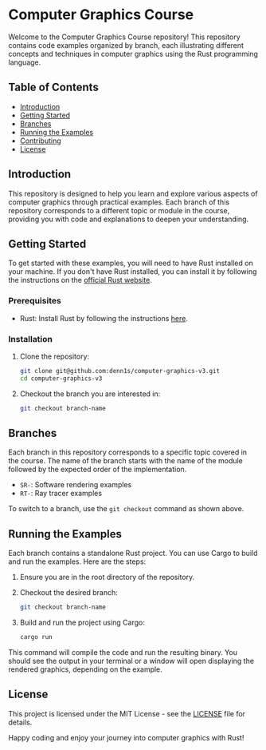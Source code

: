 # Computer Graphics Course

Welcome to the Computer Graphics Course repository! This repository contains code examples organized by branch, each illustrating different concepts and techniques in computer graphics using the Rust programming language.

## Table of Contents

- [Introduction](#introduction)
- [Getting Started](#getting-started)
- [Branches](#branches)
- [Running the Examples](#running-the-examples)
- [Contributing](#contributing)
- [License](#license)

## Introduction

This repository is designed to help you learn and explore various aspects of computer graphics through practical examples. Each branch of this repository corresponds to a different topic or module in the course, providing you with code and explanations to deepen your understanding.

## Getting Started

To get started with these examples, you will need to have Rust installed on your machine. If you don't have Rust installed, you can install it by following the instructions on the [official Rust website](https://www.rust-lang.org/).

### Prerequisites

- Rust: Install Rust by following the instructions [here](https://www.rust-lang.org/learn/get-started).

### Installation

1. Clone the repository:

    ```bash
    git clone git@github.com:denn1s/computer-graphics-v3.git 
    cd computer-graphics-v3
    ```

2. Checkout the branch you are interested in:

    ```bash
    git checkout branch-name
    ```

## Branches

Each branch in this repository corresponds to a specific topic covered in the course. The name of the branch starts with the name of the module followed by the expected order of the implementation.

- `SR-`: Software rendering examples 
- `RT-`: Ray tracer examples 

To switch to a branch, use the `git checkout` command as shown above.

## Running the Examples

Each branch contains a standalone Rust project. You can use Cargo to build and run the examples. Here are the steps:

1. Ensure you are in the root directory of the repository.
2. Checkout the desired branch:

    ```bash
    git checkout branch-name
    ```

3. Build and run the project using Cargo:

    ```bash
    cargo run
    ```

This command will compile the code and run the resulting binary. You should see the output in your terminal or a window will open displaying the rendered graphics, depending on the example.

## License

This project is licensed under the MIT License - see the [LICENSE](LICENSE) file for details.

Happy coding and enjoy your journey into computer graphics with Rust!

